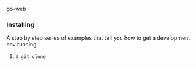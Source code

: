 go-web


### Installing

A step by step series of examples that tell you how to get a development env running

1.  `$ git clone `